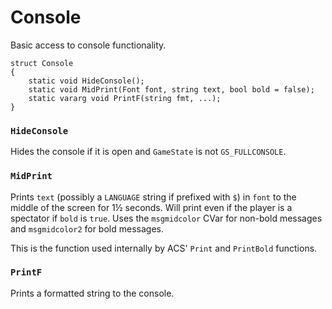 # Console

Basic access to console functionality.

```
struct Console
{
	static void HideConsole();
	static void MidPrint(Font font, string text, bool bold = false);
	static vararg void PrintF(string fmt, ...);
}
```

### `HideConsole`

Hides the console if it is open and `GameState` is not `GS_FULLCONSOLE`.

### `MidPrint`

Prints `text` (possibly a `LANGUAGE` string if prefixed with `$`) in `font` to
the middle of the screen for 1½ seconds. Will print even if the player is a
spectator if `bold` is `true`. Uses the `msgmidcolor` CVar for non-bold
messages and `msgmidcolor2` for bold messages.

This is the function used internally by ACS' `Print` and `PrintBold` functions.

### `PrintF`

Prints a formatted string to the console.

<!-- EOF -->
